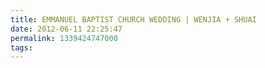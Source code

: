 ```yaml
---
title: EMMANUEL BAPTIST CHURCH WEDDING | WENJIA + SHUAI
date: 2012-06-11 22:25:47
permalink: 1339424747000
tags: 
---
```


<img src="http://farm8.staticflickr.com/7099/7364454014_f37032cb66_b.jpg" alt="" />

<img src="http://farm9.staticflickr.com/8159/7179225065_0cd82911f1_b.jpg" alt="" />

<img src="http://farm6.staticflickr.com/5238/7179224691_9fcb00bb9a_b.jpg" alt="" />

<img src="http://farm8.staticflickr.com/7074/7179224185_d29a7b1aa0_b.jpg" alt="" />

<img src="http://farm9.staticflickr.com/8155/7179223809_6be484d8b6_b.jpg" alt="" />

<img src="http://farm8.staticflickr.com/7103/7364451906_87c60c9083_b.jpg" alt="" />

<img src="http://farm8.staticflickr.com/7071/7179222941_c433621273_b.jpg" alt="" />

<img src="http://farm9.staticflickr.com/8168/7364451142_03ae35ac6b_b.jpg" alt="" />

<img src="http://farm8.staticflickr.com/7089/7364450590_0511a01473_b.jpg" alt="" />

<img src="http://farm6.staticflickr.com/5324/7364450234_7a8afa9097_b.jpg" alt="" />

<img src="http://farm8.staticflickr.com/7235/7364449842_a9970f9cd6_b.jpg" alt="" />

<img src="http://farm9.staticflickr.com/8014/7179220553_ea301ee208_b.jpg" alt="" />